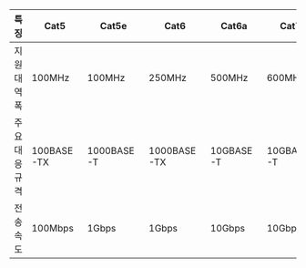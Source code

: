 | 특징       | Cat5       | Cat5e      | Cat6        | Cat6a     | Cat7      | Cat8      |
| -------- | ---------- | ---------- | ----------- | --------- | --------- | --------- |
| 지원 대역폭   | 100MHz     | 100MHz     | 250MHz      | 500MHz    | 600MHz    | 2GHz      |
| 주요 대응 규격 | 100BASE-TX | 1000BASE-T | 1000BASE-TX | 10GBASE-T | 10GBASE-T | 40GBASE-T |
| 전송 속도    | 100Mbps    | 1Gbps      | 1Gbps       | 10Gbps    | 10Gbps    | 40Gbps    |